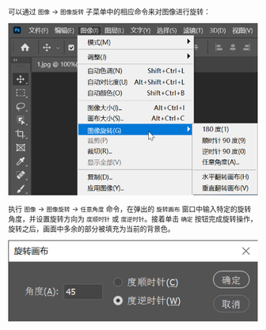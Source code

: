 可以通过 `图像` -> `图像旋转` 子菜单中的相应命令来对图像进行旋转：

![20](./images/20.png)

执行 `图像` -> `图像旋转` -> `任意角度` 命令，在弹出的 `旋转画布` 窗口中输入特定的旋转角度，并设置旋转方向为 `度顺时针` 或 `度逆时针`。接着单击 `确定` 按钮完成旋转操作，旋转之后，画面中多余的部分被填充为当前的背景色。

![21](./images/21.png)